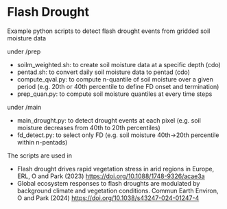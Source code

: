 # Flash Drought
Example python scripts to detect flash drought events from gridded soil moisture data

under /prep

- soilm_weighted.sh: to create soil moisture data at a specific depth (cdo)
- pentad.sh: to convert daily soil moisture data to pentad (cdo)
- compute_qval.py: to compute n-quantile of soil moisture over a given period (e.g. 20th or 40th percentile to define FD onset and termination)
- prep_quan.py: to compute soil moisture quantiles at every time steps

under /main

- main_drought.py: to detect drought events at each pixel (e.g. soil moisture decreases from 40th to 20th percentiles)
- fd_detect.py: to select only FD (e.g. soil moisture 40th->20th percentile within n-pentads)

The scripts are used in 

- Flash drought drives rapid vegetation stress in arid regions in Europe, ERL, O and Park (2023)
https://doi.org/10.1088/1748-9326/acae3a
- Global ecosystem responses to flash droughts are modulated by background climate and vegetation conditions. Commun Earth Environ, O and Park (2024) https://doi.org/10.1038/s43247-024-01247-4
